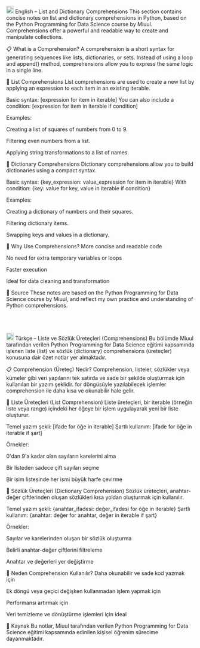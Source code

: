 <img src="https://twemoji.maxcdn.com/v/latest/svg/1f1ec-1f1e7.svg" width="20"/> English – List and Dictionary Comprehensions
This section contains concise notes on list and dictionary comprehensions in Python, based on the Python Programming for Data Science course by Miuul. Comprehensions offer a powerful and readable way to create and manipulate collections.

📋 What is a Comprehension?
A comprehension is a short syntax for generating sequences like lists, dictionaries, or sets.
Instead of using a loop and append() method, comprehensions allow you to express the same logic in a single line.

📌 List Comprehensions
List comprehensions are used to create a new list by applying an expression to each item in an existing iterable.

Basic syntax:
[expression for item in iterable]
You can also include a condition:
[expression for item in iterable if condition]

Examples:

Creating a list of squares of numbers from 0 to 9.

Filtering even numbers from a list.

Applying string transformations to a list of names.

📌 Dictionary Comprehensions
Dictionary comprehensions allow you to build dictionaries using a compact syntax.

Basic syntax:
{key_expression: value_expression for item in iterable}
With condition:
{key: value for key, value in iterable if condition}

Examples:

Creating a dictionary of numbers and their squares.

Filtering dictionary items.

Swapping keys and values in a dictionary.

🎯 Why Use Comprehensions?
More concise and readable code

No need for extra temporary variables or loops

Faster execution

Ideal for data cleaning and transformation

📌 Source
These notes are based on the Python Programming for Data Science course by Miuul, and reflect my own practice and understanding of Python comprehensions.<br><br><br><br>




<img src="https://twemoji.maxcdn.com/v/latest/svg/1f1f9-1f1f7.svg" width="20"/> Türkçe – Liste ve Sözlük Üreteçleri (Comprehensions)
Bu bölümde Miuul tarafından verilen Python Programming for Data Science eğitimi kapsamında işlenen liste (list) ve sözlük (dictionary) comprehensions (üreteçler) konusuna dair özet notlar yer almaktadır.

📋 Comprehension (Üreteç) Nedir?
Comprehension, listeler, sözlükler veya kümeler gibi veri yapılarını tek satırda ve sade bir şekilde oluşturmak için kullanılan bir yazım şeklidir.
for döngüsüyle yazılabilecek işlemler comprehension ile daha kısa ve okunabilir hale gelir.

📌 Liste Üreteçleri (List Comprehension)
Liste üreteçleri, bir iterable (örneğin liste veya range) içindeki her öğeye bir işlem uygulayarak yeni bir liste oluşturur.

Temel yazım şekli:
[ifade for öğe in iterable]
Şartlı kullanım:
[ifade for öğe in iterable if şart]

Örnekler:

0'dan 9'a kadar olan sayıların karelerini alma

Bir listeden sadece çift sayıları seçme

Bir isim listesinde her ismi büyük harfe çevirme

📌 Sözlük Üreteçleri (Dictionary Comprehension)
Sözlük üreteçleri, anahtar-değer çiftlerinden oluşan sözlükleri kısa yoldan oluşturmak için kullanılır.

Temel yazım şekli:
{anahtar_ifadesi: değer_ifadesi for öğe in iterable}
Şartlı kullanım:
{anahtar: değer for anahtar, değer in iterable if şart}

Örnekler:

Sayılar ve karelerinden oluşan bir sözlük oluşturma

Belirli anahtar-değer çiftlerini filtreleme

Anahtar ve değerleri yer değiştirme

🎯 Neden Comprehension Kullanılır?
Daha okunabilir ve sade kod yazmak için

Ek döngü veya geçici değişken kullanmadan işlem yapmak için

Performansı artırmak için

Veri temizleme ve dönüştürme işlemleri için ideal

📌 Kaynak
Bu notlar, Miuul tarafından verilen Python Programming for Data Science eğitimi kapsamında edinilen kişisel öğrenim sürecime dayanmaktadır.
